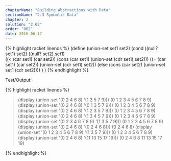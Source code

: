 ```yaml
---
chapterName: "Building Abstractions with Data"
sectionName: "2.3 Symbolic Data"
chapter: 2
solution: "2.62"
order: "062"
date: 2016-06-17
---
```


{% highlight racket linenos %}
(define (union-set set1 set2)
  (cond ((null? set1) set2)
        ((null? set2) set1)        
        ((< (car set1) (car set2)) (cons (car set1) (union-set (cdr set1) set2)))
        ((= (car set1) (car set2)) (union-set (cdr set1) set2))
        (else (cons (car set2) (union-set set1 (cdr set2))))
  )
)
{% endhighlight %}

Test/Output:

{% highlight racket linenos %}
> (display (union-set '(0 2 4 6 8) '(1 3 5 7 9)))
(0 1 2 3 4 5 6 7 8 9)
> (display (union-set '(0 2 4 6 8) '(0 1 3 5 7 9)))
(0 1 2 3 4 5 6 7 8 9)
> (display (union-set '(0 2 4 6 8) '(1 2 3 5 7 9)))
(0 1 2 3 4 5 6 7 8 9)
> (display (union-set '(0 2 4 6 8) '(1 3 4 5 7 9)))
(0 1 2 3 4 5 6 7 8 9)
> (display (union-set '(0 2 3 4 6 7 8 9) '(1 3 5 7 9)))
(0 1 2 3 4 5 6 7 8 9)
> (display (union-set '(0 2 4 6 8) '(0 2 4 6 8)))
(0 2 4 6 8)
> (display (union-set '(0 1 2 3 4 5 6 7 8 9) '(1 3 5 7 9)))
(0 1 2 3 4 5 6 7 8 9)
> (display (union-set '(0 2 4 6 8) '(11 13 15 17 19)))
(0 2 4 6 8 11 13 15 17 19)
>
{% endhighlight %}

